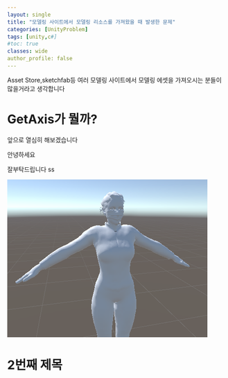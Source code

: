 ```yaml
---
layout: single
title: "모델링 사이트에서 모델링 리소스를 가져왔을 때 발생한 문제"
categories: [UnityProblem]
tags: [unity,c#]
#toc: true
classes: wide
author_profile: false
---
```

Asset Store,sketchfab등 여러 모델링 사이트에서 모델링 에셋을 가져오시는 분들이 많을거라고 생각합니다

# GetAxis가 뭘까?
앞으로 열심히 해보겠습니다

안녕하세요

잘부탁드립니다  ss

![woman](../images/2022-11-17-first/woman-1669197353470-5.png)

# 2번째 제목


